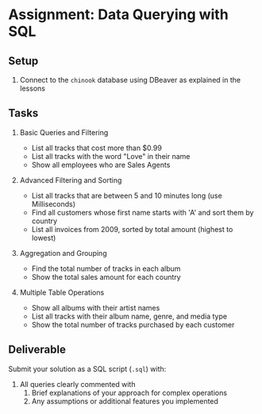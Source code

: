 # Assignment: Data Querying with SQL

## Setup

1. Connect to the `chinook` database using DBeaver as explained in the lessons

## Tasks

1. Basic Queries and Filtering

   - List all tracks that cost more than $0.99
   - List all tracks with the word "Love" in their name
   - Show all employees who are Sales Agents

2. Advanced Filtering and Sorting

   - List all tracks that are between 5 and 10 minutes long (use Milliseconds)
   - Find all customers whose first name starts with 'A' and sort them by country
   - List all invoices from 2009, sorted by total amount (highest to lowest)

3. Aggregation and Grouping

   - Find the total number of tracks in each album
   - Show the total sales amount for each country

4. Multiple Table Operations
   - Show all albums with their artist names
   - List all tracks with their album name, genre, and media type
   - Show the total number of tracks purchased by each customer

## Deliverable

Submit your solution as a SQL script (`.sql`) with:

1. All queries clearly commented with
   1. Brief explanations of your approach for complex operations
   2. Any assumptions or additional features you implemented
